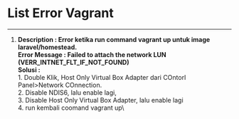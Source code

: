 # List Error Vagrant
--------------------------------------------

1.  **Description : Error ketika run command vagrant up untuk image laravel/homestead.**\
    **Error Message : Failed to attach the network LUN (VERR_INTNET_FLT_IF_NOT_FOUND)**\
    **Solusi :**\
        1. Double Klik, Host Only Virtual Box Adapter dari COntorl Panel>Network COnnection.\
        2. Disable NDIS6, lalu enable lagi,\
        3. Disable Host Only Virtual Box Adapter, lalu enable lagi\
        4. run kembali coomand vagrant up\